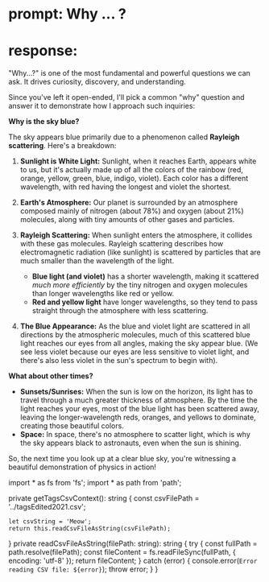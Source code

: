 # prompt: Why ... ?
# response:

"Why...?" is one of the most fundamental and powerful questions we can ask. It drives curiosity, discovery, and understanding.

Since you've left it open-ended, I'll pick a common "why" question and answer it to demonstrate how I approach such inquiries:

**Why is the sky blue?**

The sky appears blue primarily due to a phenomenon called **Rayleigh scattering**. Here's a breakdown:

1.  **Sunlight is White Light:** Sunlight, when it reaches Earth, appears white to us, but it's actually made up of all the colors of the rainbow (red, orange, yellow, green, blue, indigo, violet). Each color has a different wavelength, with red having the longest and violet the shortest.

2.  **Earth's Atmosphere:** Our planet is surrounded by an atmosphere composed mainly of nitrogen (about 78%) and oxygen (about 21%) molecules, along with tiny amounts of other gases and particles.

3.  **Rayleigh Scattering:** When sunlight enters the atmosphere, it collides with these gas molecules. Rayleigh scattering describes how electromagnetic radiation (like sunlight) is scattered by particles that are much smaller than the wavelength of the light.
    *   **Blue light (and violet)** has a shorter wavelength, making it scattered *much more efficiently* by the tiny nitrogen and oxygen molecules than longer wavelengths like red or yellow.
    *   **Red and yellow light** have longer wavelengths, so they tend to pass straight through the atmosphere with less scattering.

4.  **The Blue Appearance:** As the blue and violet light are scattered in all directions by the atmospheric molecules, much of this scattered blue light reaches our eyes from all angles, making the sky appear blue. (We see less violet because our eyes are less sensitive to violet light, and there's also less violet in the sun's spectrum to begin with).

**What about other times?**

*   **Sunsets/Sunrises:** When the sun is low on the horizon, its light has to travel through a much greater thickness of atmosphere. By the time the light reaches your eyes, most of the blue light has been scattered away, leaving the longer-wavelength reds, oranges, and yellows to dominate, creating those beautiful colors.
*   **Space:** In space, there's no atmosphere to scatter light, which is why the sky appears black to astronauts, even when the sun is shining.

So, the next time you look up at a clear blue sky, you're witnessing a beautiful demonstration of physics in action!

import * as fs from 'fs';
import * as path from 'path';

  private getTagsCsvContext(): string {
    const csvFilePath = '../tagsEdited2021.csv';

    let csvString = 'Meow';
    return this.readCsvFileAsString(csvFilePath);
  }
    private readCsvFileAsString(filePath: string): string {
        try {
            const fullPath = path.resolve(filePath);
            const fileContent = fs.readFileSync(fullPath, { encoding: 'utf-8' });
            return fileContent;
        } catch (error) {
            console.error(`Error reading CSV file: ${error}`);
            throw error;
        }
    }
